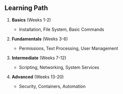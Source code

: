 ## Learning Path
1. **Basics** (Weeks 1-2)
   - Installation, File System, Basic Commands
   
2. **Fundamentals** (Weeks 3-6)
   - Permissions, Text Processing, User Management
   
3. **Intermediate** (Weeks 7-12)
   - Scripting, Networking, System Services
   
4. **Advanced** (Weeks 13-20)
   - Security, Containers, Automation
